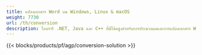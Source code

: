 ```yaml
---
title: แปลงเอกสาร Word บน Windows, Linux & macOS 
weight: 7730
url: /th/conversion
description: ไลบรารี .NET, Java และ C++ ที่มีโค้ดสูงสำหรับการประมวลผลและการแปลงเอกสาร Word
---
```


{{< blocks/products/pf/agp/conversion-solution >}} 
